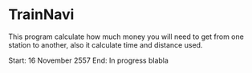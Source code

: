 TrainNavi
=========

This program calculate how much money you will need to get from one station to another, also it calculate time and distance used.

Start: 16 November 2557
End: In progress
blabla

